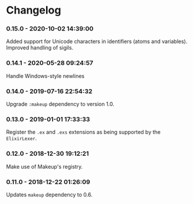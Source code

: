 # Changelog

<!-- %% CHANGELOG_ENTRIES %% -->

### 0.15.0 - 2020-10-02 14:39:00

Added support for Unicode characters in identifiers (atoms and variables).
Improved handling of sigils.


### 0.14.1 - 2020-05-28 09:24:57

Handle Windows-style newlines


### 0.14.0 - 2019-07-16 22:54:32

Upgrade `:makeup` dependency to version 1.0.


### 0.13.0 - 2019-01-01 17:33:33

Register the `.ex` and `.exs` extensions as being supported by the `ElixirLexer`.


### 0.12.0 - 2018-12-30 19:12:21

Make use of Makeup's registry.


### 0.11.0 - 2018-12-22 01:26:09

Updates `makeup` dependency to 0.6.

